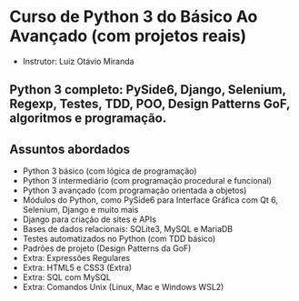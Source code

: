 # Curso de Python 3 do Básico Ao Avançado (com projetos reais)

* Instrutor: Luiz Otávio Miranda

## Python 3 completo: PySide6, Django, Selenium, Regexp, Testes, TDD, POO, Design Patterns GoF, algoritmos e programação.

## Assuntos abordados

* Python 3 básico (com lógica de programação)
* Python 3 intermediário (com programação procedural e funcional)
* Python 3 avançado (com programação orientada a objetos)
* Módulos do Python, como PySide6 para Interface Gráfica com Qt 6, Selenium, Django e muito mais
* Django para criação de sites e APIs
* Bases de dados relacionais: SQLite3, MySQL e MariaDB
* Testes automatizados no Python (com TDD básico)
* Padrões de projeto (Design Patterns da GoF)
* Extra: Expressões Regulares
* Extra: HTML5 e CSS3 (Extra)
* Extra: SQL com MySQL
* Extra: Comandos Unix (Linux, Mac e Windows WSL2)
